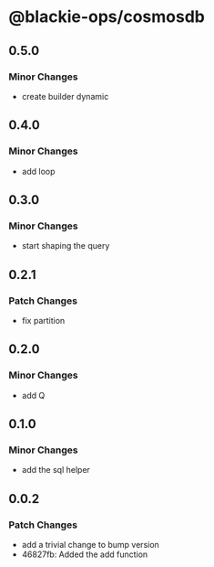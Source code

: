 # @blackie-ops/cosmosdb

## 0.5.0

### Minor Changes

- create builder dynamic

## 0.4.0

### Minor Changes

- add loop

## 0.3.0

### Minor Changes

- start shaping the query

## 0.2.1

### Patch Changes

- fix partition

## 0.2.0

### Minor Changes

- add Q

## 0.1.0

### Minor Changes

- add the sql helper

## 0.0.2

### Patch Changes

- add a trivial change to bump version
- 46827fb: Added the add function
